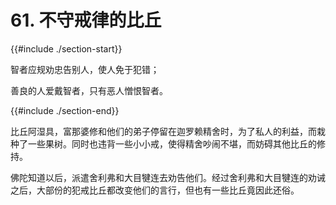 # 61. 不守戒律的比丘
{{#include ./section-start}}

智者应规劝忠告别人，使人免于犯错；

善良的人爱戴智者，只有恶人憎恨智者。

{{#include ./section-end}}

比丘阿湿具，富那婆修和他们的弟子停留在迦罗赖精舍时，为了私人的利益，而栽种了一些果树。同时也违背一些小小戒，使得精舍吵闹不堪，而妨碍其他比丘的修持。

佛陀知道以后，派遣舍利弗和大目犍连去劝告他们。经过舍利弗和大目犍连的劝诫之后，大部份的犯戒比丘都改变他们的言行，但也有一些比丘竟因此还俗。

